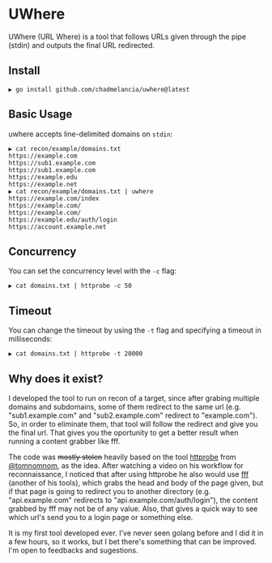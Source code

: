 # UWhere

UWhere (URL Where) is a tool that follows URLs given through the pipe (stdin) and outputs the final URL redirected.

## Install

```
▶ go install github.com/chadmelancia/uwhere@latest
```

## Basic Usage

uwhere accepts line-delimited domains on `stdin`:

```
▶ cat recon/example/domains.txt
https://example.com
https://sub1.example.com
https://sub1.example.com
https://example.edu
https://example.net
▶ cat recon/example/domains.txt | uwhere
https://example.com/index
https://example.com/
https://example.com/
https://example.edu/auth/login
https://account.example.net
```

## Concurrency

You can set the concurrency level with the `-c` flag:

```
▶ cat domains.txt | httprobe -c 50
```

## Timeout

You can change the timeout by using the `-t` flag and specifying a timeout in milliseconds:

```
▶ cat domains.txt | httprobe -t 20000
```


## Why does it exist?

I developed the tool to run on recon of a target, since after grabing multiple domains and subdomains, some of them redirect to the same url (e.g. "sub1.example.com" and "sub2.example.com" redirect to "example.com"). So, in order to eliminate them, that tool will follow the redirect and give you the final url. That gives you the oportunity to get a better result when running a content grabber like fff.

The code was ~~mostly stolen~~ heavily based on the tool [httprobe](https://github.com/tomnomnom/httprobe) from [@tomnomnom](https://github.com/tomnomnom), as the idea. After watching a video on his workflow for reconnaissance, I noticed that after using httprobe he also would use [fff](https://github.com/tomnomnom/fff) (another of his tools), which grabs the head and body of the page given, but if that page is going to redirect you to another directory (e.g. "api.example.com" redirects to "api.example.com/auth/login"), the content grabbed by fff may not be of any value. Also, that gives a quick way to see which url's send you to a login page or something else.

It is my first tool developed ever. I've never seen golang before and I did it in a few hours, so it works, but I bet there's something that can be improved. I'm open to feedbacks and sugestions.
